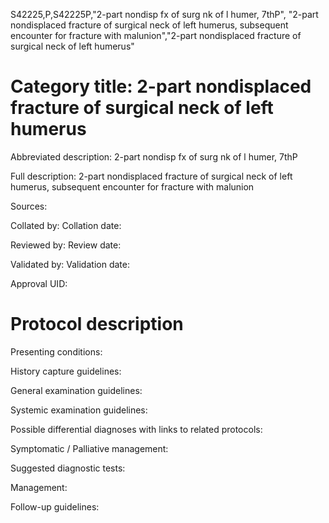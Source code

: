 S42225,P,S42225P,"2-part nondisp fx of surg nk of l humer, 7thP", "2-part nondisplaced fracture of surgical neck of left humerus, subsequent encounter for fracture with malunion","2-part nondisplaced fracture of surgical neck of left humerus"
# Category title: 2-part nondisplaced fracture of surgical neck of left humerus

Abbreviated description: 2-part nondisp fx of surg nk of l humer, 7thP

Full description: 2-part nondisplaced fracture of surgical neck of left humerus, subsequent encounter for fracture with malunion

Sources:

Collated by:
Collation date:

Reviewed by:
Review date:

Validated by:
Validation date:

Approval UID:

# Protocol description

Presenting conditions:

History capture guidelines:

General examination guidelines:

Systemic examination guidelines:

Possible differential diagnoses with links to related protocols:

Symptomatic / Palliative management:

Suggested diagnostic tests:

Management:

Follow-up guidelines:
